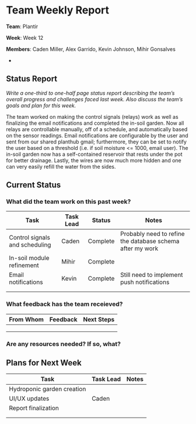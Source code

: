 # Team Weekly Report

**Team**: Plantir

**Week**: Week 12

**Members**: Caden Miller, Alex Garrido, Kevin Johnson, Mihir Gonsalves

*

## Status Report

*Write a one-third to one-half page status report describing the team’s overall progress and challenges faced last week. Also discuss the team’s goals and plan for this week.*

The team worked on making the control signals (relays) work as well as finalizing the email notifications and completed the in-soil garden. Now all relays are controllable manually, off of a schedule, and automatically based on the sensor readings. Email notifications are configurable by the user and sent from our shared planthub gmail; furthermore, they can be set to notify the user based on a threshold (i.e. if soil moisture <= 1000, email user). The in-soil garden now has a self-contained reservoir that rests under the pot for better drainage. Lastly, the wires are now much more hidden and one can very easily refill the water from the sides.   



## Current Status

### What did the team work on this past week?

| Task | Task Lead | Status | Notes |
| ---- | --------- | ------ | ----- |
|Control signals and scheduling|Caden|Complete|Probably need to refine the database schema after my work|
|In-soil module refinement|Mihir|Complete|       |
|Email notifications|Kevin|Complete|Still need to implement push notifications|
|      |           |        |       |
|      |           |        |       |

### What feedback has the team receieved?

| From Whom | Feedback | Next Steps |
| --------- | -------- | ---------- |
|           |          |            |
|           |          |            |
|           |          |            |

### Are any resources needed? If so, what?

## Plans for Next Week

| Task | Task Lead | Notes |
| ---- | --------- | ----- |
|Hydroponic garden creation|           |       |
|UI/UX updates|Caden|       |
|Report finalization|           |       |
|      |           |       |
|      |           |       |